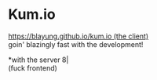 # Kum.io
[https://blayung.github.io/kum.io (the client)](https://blayung.github.io/kum.io)  
goin' blazingly fast with the development!  
  
\*with the server 8|  
(fuck frontend)
